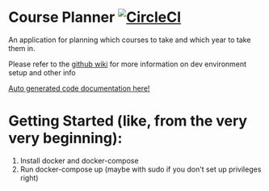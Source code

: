 Course Planner [![CircleCI](https://circleci.com/gh/rit-sse/CoursePlanner/tree/master.svg?style=svg)](https://circleci.com/gh/rit-sse/CoursePlanner/tree/master)
=============

An application for planning which courses to take and which year to take them in.

Please refer to the <a href="https://github.com/rit-sse/CoursePlanner-/wiki" target="_blank">github wiki</a> for more information on dev environment setup and other info

<a href="https://rit-sse.github.io/CoursePlanner-/docs/gen/index.html" target="_blank">Auto generated code documentation here!</a>


# Getting Started (like, from the very very beginning):
1. Install docker and docker-compose
2. Run docker-compose up (maybe with sudo if you don't set up privileges right)
